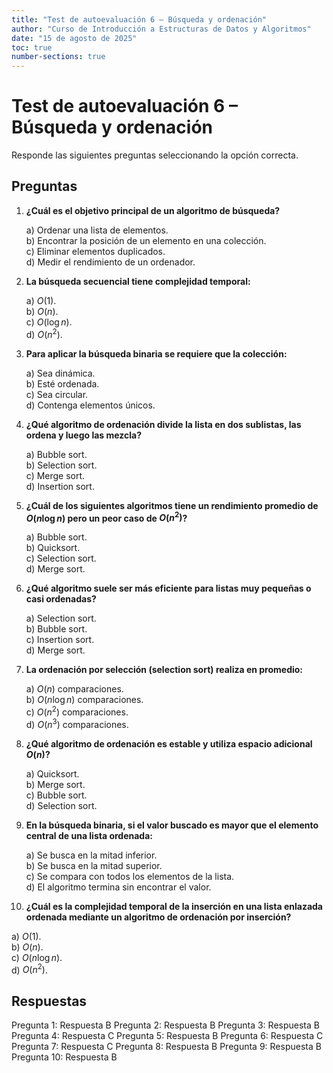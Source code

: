 ```yaml
---
title: "Test de autoevaluación 6 – Búsqueda y ordenación"
author: "Curso de Introducción a Estructuras de Datos y Algoritmos"
date: "15 de agosto de 2025"
toc: true
number-sections: true
---
```


# Test de autoevaluación 6 – Búsqueda y ordenación

Responde las siguientes preguntas seleccionando la opción correcta.

## Preguntas

1. **¿Cuál es el objetivo principal de un algoritmo de búsqueda?**

   a) Ordenar una lista de elementos.  
   b) Encontrar la posición de un elemento en una colección.  
   c) Eliminar elementos duplicados.  
   d) Medir el rendimiento de un ordenador.

2. **La búsqueda secuencial tiene complejidad temporal:**

   a) $O(1)$.  
   b) $O(n)$.  
   c) $O(\log n)$.  
   d) $O(n^2)$.

3. **Para aplicar la búsqueda binaria se requiere que la colección:**

   a) Sea dinámica.  
   b) Esté ordenada.  
   c) Sea circular.  
   d) Contenga elementos únicos.

4. **¿Qué algoritmo de ordenación divide la lista en dos sublistas, las ordena y luego las mezcla?**

   a) Bubble sort.  
   b) Selection sort.  
   c) Merge sort.  
   d) Insertion sort.

5. **¿Cuál de los siguientes algoritmos tiene un rendimiento promedio de $O(n \log n)$ pero un peor caso de $O(n^2)$?**

   a) Bubble sort.  
   b) Quicksort.  
   c) Selection sort.  
   d) Merge sort.

6. **¿Qué algoritmo suele ser más eficiente para listas muy pequeñas o casi ordenadas?**

   a) Selection sort.  
   b) Bubble sort.  
   c) Insertion sort.  
   d) Merge sort.

7. **La ordenación por selección (selection sort) realiza en promedio:**

   a) $O(n)$ comparaciones.  
   b) $O(n \log n)$ comparaciones.  
   c) $O(n^2)$ comparaciones.  
   d) $O(n^3)$ comparaciones.

8. **¿Qué algoritmo de ordenación es estable y utiliza espacio adicional $O(n)$?**

   a) Quicksort.  
   b) Merge sort.  
   c) Bubble sort.  
   d) Selection sort.

9. **En la búsqueda binaria, si el valor buscado es mayor que el elemento central de una lista ordenada:**

   a) Se busca en la mitad inferior.  
   b) Se busca en la mitad superior.  
   c) Se compara con todos los elementos de la lista.  
   d) El algoritmo termina sin encontrar el valor.

10. **¿Cuál es la complejidad temporal de la inserción en una lista enlazada ordenada mediante un algoritmo de ordenación por inserción?**

   a) $O(1)$.  
   b) $O(n)$.  
   c) $O(n \log n)$.  
   d) $O(n^2)$.

## Respuestas

Pregunta 1: Respuesta B
Pregunta 2: Respuesta B
Pregunta 3: Respuesta B
Pregunta 4: Respuesta C
Pregunta 5: Respuesta B
Pregunta 6: Respuesta C
Pregunta 7: Respuesta C
Pregunta 8: Respuesta B
Pregunta 9: Respuesta B
Pregunta 10: Respuesta B